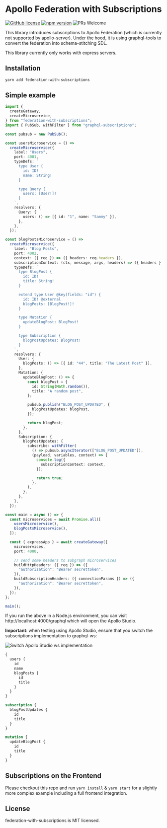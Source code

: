 # Apollo Federation with Subscriptions

[![GitHub license](https://img.shields.io/badge/license-MIT-blue.svg)](https://github.com/sammysaglam/federation-with-subscriptions/blob/master/LICENSE)
[![npm version](https://img.shields.io/npm/v/federation-with-subscriptions.svg?style=flat)](https://www.npmjs.com/package/federation-with-subscriptions)
![PRs Welcome](https://img.shields.io/badge/PRs-welcome-brightgreen.svg)

This library introduces subscriptions to Apollo Federation (which is currently not supported by apollo-server). Under the hood, it is using graphql-tools to convert the federation into schema-stitching SDL.

This library currently only works with express servers.

## Installation

```bash
yarn add federation-with-subscriptions
```

## Simple example

```ts
import {
  createGateway,
  createMicroservice,
} from "federation-with-subscriptions";
import { PubSub, withFilter } from "graphql-subscriptions";

const pubsub = new PubSub();

const usersMicroservice = () =>
  createMicroservice({
    label: "Users",
    port: 4001,
    typeDefs: `
      type User {
        id: ID!
        name: String!
      }

      type Query {
        users: [User!]!
      }
    `,
    resolvers: {
      Query: {
        users: () => [{ id: "1", name: "Sammy" }],
      },
    },
  });

const blogPostsMicroservice = () =>
  createMicroservice({
    label: "Blog Posts",
    port: 4002,
    context: ({ req }) => ({ headers: req.headers }),
    subscriptionContext: (ctx, message, args, headers) => ({ headers }),
    typeDefs: `
      type BlogPost {
        id: ID!
        title: String!
      }

      extend type User @key(fields: "id") {
        id: ID! @external
        blogPosts: [BlogPost!]!
      }

      type Mutation {
        updateBlogPost: BlogPost!
      }

      type Subscription {
        blogPostUpdates: BlogPost!
      }
    `,
    resolvers: {
      User: {
        blogPosts: () => [{ id: "44", title: "The Latest Post" }],
      },
      Mutation: {
        updateBlogPost: () => {
          const blogPost = {
            id: String(Math.random()),
            title: "A random post",
          };

          pubsub.publish("BLOG_POST_UPDATED", {
            blogPostUpdates: blogPost,
          });

          return blogPost;
        },
      },
      Subscription: {
        blogPostUpdates: {
          subscribe: withFilter(
            () => pubsub.asyncIterator(["BLOG_POST_UPDATED"]),
            (payload, variables, context) => {
              console.log({
                subscriptionContext: context,
              });

              return true;
            },
          ),
        },
      },
    },
  });

const main = async () => {
  const microservices = await Promise.all([
    usersMicroservice(),
    blogPostsMicroservice(),
  ]);

  const { expressApp } = await createGateway({
    microservices,
    port: 4000,

    // send some headers to subgraph microservices
    buildHttpHeaders: ({ req }) => ({
      "authorization": "Bearer secrettoken",
    }),
    buildSubscriptionHeaders: ({ connectionParams }) => ({
      "authorization": "Bearer secrettoken",
    }),
  });
};

main();
```

If you run the above in a Node.js environment, you can visit http://localhost:4000/graphql which will open the Apollo Studio.

**Important**: when testing using Apollo Studio, ensure that you switch the subscriptions implementation to graphql-ws:

![Switch Apollo Studio ws implementation](https://raw.githubusercontent.com/sammysaglam/federation-with-subscriptions/main/img/apollo-studio-graphql-ws.png)

```graphql
{
  users {
    id
    name
    blogPosts {
      id
      title
    }
  }
}
```

```graphql
subscription {
  blogPostUpdates {
    id
    title
  }
}
```

```graphql
mutation {
  updateBlogPost {
    id
    title
  }
}
```

## Subscriptions on the Frontend

Please checkout this repo and run `yarn install` & `yarn start` for a slightly more complex example including a full frontend integration.

## License

federation-with-subscriptions is MIT licensed.
